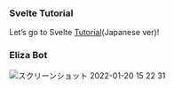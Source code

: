 ### Svelte Tutorial
Let’s go to Svelte [Tutorial](https://svelte.jp/tutorial/basics)(Japanese ver)!

### Eliza Bot
![スクリーンショット 2022-01-20 15 22 31](https://user-images.githubusercontent.com/63333564/150285115-7eaa8b60-28ab-4646-9f10-c27f1694b69d.png)
